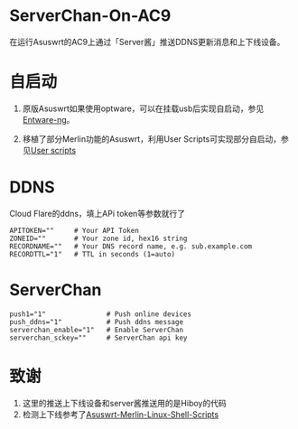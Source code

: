 # ServerChan-On-AC9
在运行Asuswrt的AC9上通过「Server酱」推送DDNS更新消息和上下线设备。

# 自启动
1. 原版Asuswrt如果使用optware，可以在挂载usb后实现自启动，参见[Entware-ng](https://github.com/Entware/Entware/wiki/Install-on-Asus-stock-firmware)。

2. 移植了部分Merlin功能的Asuswrt，利用User Scripts可实现部分自启动，参见[User scripts](https://github.com/RMerl/asuswrt-merlin/wiki/User-scripts)

# DDNS
Cloud Flare的ddns，填上APi token等参数就行了
```
APITOKEN=""     # Your API Token
ZONEID=""       # Your zone id, hex16 string
RECORDNAME=""   # Your DNS record name, e.g. sub.example.com
RECORDTTL="1"   # TTL in seconds (1=auto)
```

# ServerChan
```
push1="1"               # Push online devices
push_ddns="1"           # Push ddns message
serverchan_enable="1"   # Enable ServerChan
serverchan_sckey=""     # ServerChan api key
```

# 致谢
1. 这里的推送上下线设备和server酱推送用的是Hiboy的代码  
2. 检测上下线参考了[Asuswrt-Merlin-Linux-Shell-Scripts](https://github.com/Xentrk/Asuswrt-Merlin-Linux-Shell-Scripts/blob/master/profile.add#L18)
